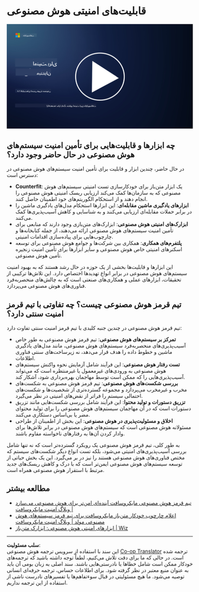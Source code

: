 <!--
CO_OP_TRANSLATOR_METADATA:
{
  "original_hash": "b6bb7175672298d1e2f73ba7e0006f95",
  "translation_date": "2025-09-03T18:45:25+00:00",
  "source_file": "8.2 AI security capabilities.md",
  "language_code": "fa"
}
-->
# قابلیت‌های امنیتی هوش مصنوعی

[![تماشای ویدیو](../../translated_images/8-2_placeholder.bc988ce5dff1726a8b6f8c00b1250865ca23d02aa5cb11fb879ed1194702c99a.fa.png)](https://learn-video.azurefd.net/vod/player?id=e0a6f844-d884-4f76-99bd-4ce9f7f73d22)

## چه ابزارها و قابلیت‌هایی برای تأمین امنیت سیستم‌های هوش مصنوعی در حال حاضر وجود دارد؟

در حال حاضر، چندین ابزار و قابلیت برای تأمین امنیت سیستم‌های هوش مصنوعی در دسترس است:

-   **Counterfit**: یک ابزار متن‌باز برای خودکارسازی تست امنیتی سیستم‌های هوش مصنوعی که به سازمان‌ها کمک می‌کند ارزیابی ریسک امنیتی هوش مصنوعی را انجام دهند و از استحکام الگوریتم‌های خود اطمینان حاصل کنند.
-   **ابزارهای یادگیری ماشین مقابله‌ای**: این ابزارها استحکام مدل‌های یادگیری ماشین را در برابر حملات مقابله‌ای ارزیابی می‌کنند و به شناسایی و کاهش آسیب‌پذیری‌ها کمک می‌کنند.
-   **ابزارک‌های امنیتی هوش مصنوعی**: ابزارک‌های متن‌بازی وجود دارند که منابعی برای تأمین امنیت سیستم‌های هوش مصنوعی ارائه می‌دهند، از جمله کتابخانه‌ها و چارچوب‌هایی برای پیاده‌سازی اقدامات امنیتی.
-   **پلتفرم‌های همکاری**: همکاری بین شرکت‌ها و جوامع هوش مصنوعی برای توسعه اسکنرهای امنیتی خاص هوش مصنوعی و سایر ابزارها برای تأمین امنیت زنجیره تأمین هوش مصنوعی.

این ابزارها و قابلیت‌ها بخشی از یک حوزه در حال رشد هستند که به بهبود امنیت سیستم‌های هوش مصنوعی در برابر انواع تهدیدها اختصاص دارد. این تلاش‌ها ترکیبی از تحقیقات، ابزارهای عملی و همکاری‌های صنعتی است که به چالش‌های منحصربه‌فرد فناوری‌های هوش مصنوعی می‌پردازد.

## تیم قرمز هوش مصنوعی چیست؟ چه تفاوتی با تیم قرمز امنیت سنتی دارد؟

تیم قرمز هوش مصنوعی در چندین جنبه کلیدی با تیم قرمز امنیت سنتی تفاوت دارد:

-   **تمرکز بر سیستم‌های هوش مصنوعی**: تیم قرمز هوش مصنوعی به طور خاص آسیب‌پذیری‌های منحصربه‌فرد سیستم‌های هوش مصنوعی، مانند مدل‌های یادگیری ماشین و خطوط داده را هدف قرار می‌دهد، نه زیرساخت‌های سنتی فناوری اطلاعات.
-   **تست رفتار هوش مصنوعی**: این فرآیند شامل آزمایش نحوه واکنش سیستم‌های هوش مصنوعی به ورودی‌های غیرمعمول یا غیرمنتظره است که می‌تواند آسیب‌پذیری‌هایی را که ممکن است توسط مهاجمان بهره‌برداری شود، آشکار کند.
-   **بررسی شکست‌های هوش مصنوعی**: تیم قرمز هوش مصنوعی به شکست‌های مخرب و غیرمخرب می‌پردازد و مجموعه گسترده‌تری از شخصیت‌ها و شکست‌های احتمالی سیستم را فراتر از نقض‌های امنیتی در نظر می‌گیرد.
-   **تزریق دستورات و تولید محتوا**: این فرآیند شامل بررسی شکست‌هایی مانند تزریق دستورات است که در آن مهاجمان سیستم‌های هوش مصنوعی را برای تولید محتوای مضر یا بی‌اساس دستکاری می‌کنند.
-   **اخلاق و مسئولیت‌پذیری در هوش مصنوعی**: این بخش از اطمینان از طراحی مسئولانه هوش مصنوعی است که سیستم‌های هوش مصنوعی در برابر تلاش‌ها برای وادار کردن آن‌ها به رفتارهای ناخواسته مقاوم باشند.

به طور کلی، تیم قرمز هوش مصنوعی یک رویکرد گسترده‌تر است که نه تنها شامل بررسی آسیب‌پذیری‌های امنیتی می‌شود، بلکه تست انواع دیگر شکست‌های سیستم که مختص فناوری‌های هوش مصنوعی هستند را نیز در بر می‌گیرد. این یک بخش حیاتی از توسعه سیستم‌های هوش مصنوعی ایمن‌تر است که با درک و کاهش ریسک‌های جدید مرتبط با استقرار هوش مصنوعی همراه است.

## مطالعه بیشتر

 - [تیم قرمز هوش مصنوعی مایکروسافت آینده‌ای امن‌تر برای هوش مصنوعی می‌سازد | وبلاگ امنیت مایکروسافت](https://www.microsoft.com/en-us/security/blog/2023/08/07/microsoft-ai-red-team-building-future-of-safer-ai/?WT.mc_id=academic-96948-sayoung)
 - [اعلام چارچوب خودکار متن‌باز مایکروسافت برای تیم قرمز سیستم‌های هوش مصنوعی مولد | وبلاگ امنیت مایکروسافت](https://www.microsoft.com/en-us/security/blog/2024/02/22/announcing-microsofts-open-automation-framework-to-red-team-generative-ai-systems/?WT.mc_id=academic-96948-sayoung)
 - [ابزارهای امنیتی هوش مصنوعی: ابزارک متن‌باز | Wiz](https://www.wiz.io/academy/ai-security-tools)

---

**سلب مسئولیت**:  
این سند با استفاده از سرویس ترجمه هوش مصنوعی [Co-op Translator](https://github.com/Azure/co-op-translator) ترجمه شده است. در حالی که ما برای دقت تلاش می‌کنیم، لطفاً توجه داشته باشید که ترجمه‌های خودکار ممکن است شامل خطاها یا نادرستی‌هایی باشند. سند اصلی به زبان بومی آن باید به عنوان منبع معتبر در نظر گرفته شود. برای اطلاعات حساس، ترجمه حرفه‌ای انسانی توصیه می‌شود. ما هیچ مسئولیتی در قبال سوءتفاهم‌ها یا تفسیرهای نادرست ناشی از استفاده از این ترجمه نداریم.